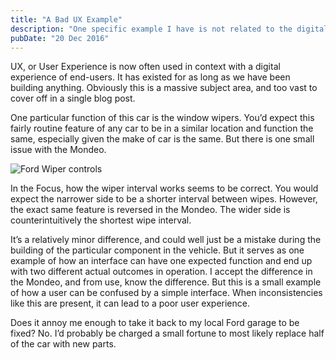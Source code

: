 ```yaml
---
title: "A Bad UX Example"
description: "One specific example I have is not related to the digital world at all. I own two models of Ford (a Mondeo and a Focus). Being the same brand of car, and close enough in age, I would expect there to be some crossover in the parts used."
pubDate: "20 Dec 2016"
---
```


UX, or User Experience is now often used in context with a digital experience of end-users. It has existed for as long as we have been building anything. Obviously this is a massive subject area, and too vast to cover off in a single blog post.

One particular function of this car is the window wipers. You’d expect this fairly routine feature of any car to be in a similar location and function the same, especially given the make of car is the same. But there is one small issue with the Mondeo.

![Ford Wiper controls](/blog-imgs/001-ford-wiper.jpg)

In the Focus, how the wiper interval works seems to be correct. You would expect the narrower side to be a shorter interval between wipes. However, the exact same feature is reversed in the Mondeo. The wider side is counterintuitively the shortest wipe interval.

It’s a relatively minor difference, and could well just be a mistake during the building of the particular component in the vehicle. But it serves as one example of how an interface can have one expected function and end up with two different actual outcomes in operation. I accept the difference in the Mondeo, and from use, know the difference. But this is a small example of how a user can be confused by a simple interface. When inconsistencies like this are present, it can lead to a poor user experience.

Does it annoy me enough to take it back to my local Ford garage to be fixed? No. I’d probably be charged a small fortune to most likely replace half of the car with new parts.
